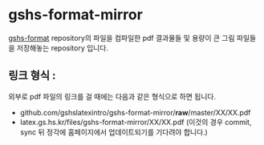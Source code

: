 ﻿# gshs-format-mirror
[gshs-format](https://github.com/gshslatexintro/gshs-format) repository의 파일을 컴파일한 pdf 결과물들 및 용량이 큰 그림 파일들을 저장해놓는 repository 입니다.

## 링크 형식 : 
외부로 pdf 파일의 링크를 걸 때에는 다음과 같은 형식으로 하면 됩니다.
- github.com/gshslatexintro/gshs-format-mirror/**raw**/master/XX/XX.pdf
- latex.gs.hs.kr/files/gshs-format-mirror/XX/XX.pdf (이것의 경우 commit, sync 뒤 정각에 홈페이지에서 업데이트되기를 기다려야 합니다.)
